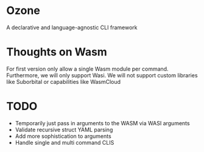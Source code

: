 # Ozone

A declarative and language-agnostic CLI framework

# Thoughts on Wasm

For first version only allow a single Wasm module per command. Furthermore, we will only support Wasi. We will not support custom libraries like Suborbital or capabilities like WasmCloud

# TODO

- Temporarily just pass in arguments to the WASM via WASI arguments
- Validate recursive struct YAML parsing
- Add more sophistication to arguments
- Handle single and multi command CLIS
